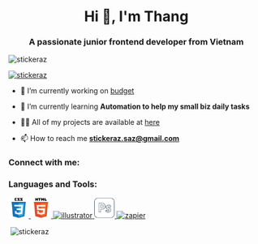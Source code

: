 <h1 align="center">Hi 👋, I'm Thang</h1>
<h3 align="center">A passionate junior frontend developer from Vietnam</h3>

<p align="left"> <img src="https://komarev.com/ghpvc/?username=stickeraz&label=Profile%20views&color=000000&style=flat" alt="stickeraz" /> </p>

<p align="left"> <a href="https://github.com/ryo-ma/github-profile-trophy"><img src="https://github-profile-trophy.vercel.app/?username=stickeraz" alt="stickeraz" /></a> </p>

- 🔭 I’m currently working on [budget](https://github.com/stickeraz/budget)

- 🌱 I’m currently learning **Automation to help my small biz daily tasks**

- 👨‍💻 All of my projects are available at [here](https://github.com/stickeraz?tab=repositories)

- 📫 How to reach me **stickeraz.saz@gmail.com**

<h3 align="left">Connect with me:</h3>
<p align="left">
</p>

<h3 align="left">Languages and Tools:</h3>
<p align="left"> <a href="https://www.w3schools.com/css/" target="_blank" rel="noreferrer"> <img src="https://raw.githubusercontent.com/devicons/devicon/master/icons/css3/css3-original-wordmark.svg" alt="css3" width="40" height="40"/> </a> <a href="https://www.w3.org/html/" target="_blank" rel="noreferrer"> <img src="https://raw.githubusercontent.com/devicons/devicon/master/icons/html5/html5-original-wordmark.svg" alt="html5" width="40" height="40"/> </a> <a href="https://www.adobe.com/in/products/illustrator.html" target="_blank" rel="noreferrer"> <img src="https://www.vectorlogo.zone/logos/adobe_illustrator/adobe_illustrator-icon.svg" alt="illustrator" width="40" height="40"/> </a> <a href="https://www.photoshop.com/en" target="_blank" rel="noreferrer"> <img src="https://raw.githubusercontent.com/devicons/devicon/master/icons/photoshop/photoshop-line.svg" alt="photoshop" width="40" height="40"/> </a> <a href="https://zapier.com" target="_blank" rel="noreferrer"> <img src="https://www.vectorlogo.zone/logos/zapier/zapier-icon.svg" alt="zapier" width="40" height="40"/> </a> </p>

<p>&nbsp;<img align="center" src="https://github-readme-stats.vercel.app/api?username=stickeraz&show_icons=true&locale=en" alt="stickeraz" /></p>
